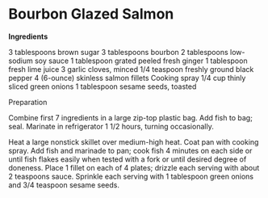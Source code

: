 # Bourbon Glazed Salmon

**Ingredients**

3 tablespoons brown sugar
3 tablespoons bourbon
2 tablespoons low-sodium soy sauce
1 tablespoon grated peeled fresh ginger
1 tablespoon fresh lime juice
3 garlic cloves, minced
1/4 teaspoon freshly ground black pepper
4 (6-ounce) skinless salmon fillets
Cooking spray
1/4 cup thinly sliced green onions
1 tablespoon sesame seeds, toasted

Preparation

Combine first 7 ingredients in a large zip-top plastic bag. Add fish to bag; seal. Marinate in refrigerator 1 1/2 hours, turning occasionally.

Heat a large nonstick skillet over medium-high heat. Coat pan with cooking spray. Add fish and marinade to pan; cook fish 4 minutes on each side or until fish flakes easily when tested with a fork or until desired degree of doneness. Place 1 fillet on each of 4 plates; drizzle each serving with about 2 teaspoons sauce. Sprinkle each serving with 1 tablespoon green onions and 3/4 teaspoon sesame seeds.